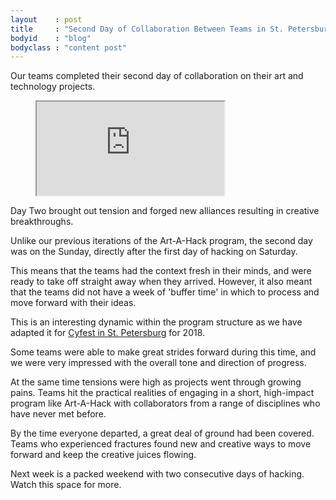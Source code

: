 ```yaml
---
layout    : post
title     : "Second Day of Collaboration Between Teams in St. Petersburg"
bodyid    : "blog"
bodyclass : "content post"
---
```

Our teams completed their second day of collaboration on their art and technology projects.

<figure class="video">
	<iframe src="https://www.flickr.com/photos/125924023@N07/39925407531/in/set-72157691949895824/player/" allowfullscreen webkitallowfullscreen mozallowfullscreen oallowfullscreen msallowfullscreen></iframe>
</figure>

Day Two brought out tension and forged new alliances resulting in creative breakthroughs.

<!--excerpt-ends-->

Unlike our previous iterations of the Art-A-Hack program, the second day was on the Sunday, directly after the first day of hacking on Saturday.

This means that the teams had the context fresh in their minds, and were ready to take off straight away when they arrived. However, it also meant that the teams did not have a week of 'buffer time' in which to process and move forward with their ideas.

This is an interesting dynamic within the program structure as we have adapted it for [Cyfest in St. Petersburg](http://cyland.org/lab/program-list/cylandfest/) for 2018.

Some teams were able to make great strides forward during this time, and we were very impressed with the overall tone and direction of progress.

At the same time tensions were high as projects went through growing pains. Teams hit the practical realities of engaging in a short, high-impact program like Art-A-Hack with collaborators from a range of disciplines who have never met before.

By the time everyone departed, a great deal of ground had been covered. Teams who experienced fractures found new and creative ways to move forward and keep the creative juices flowing.

Next week is a packed weekend with two consecutive days of hacking. Watch this space for more.